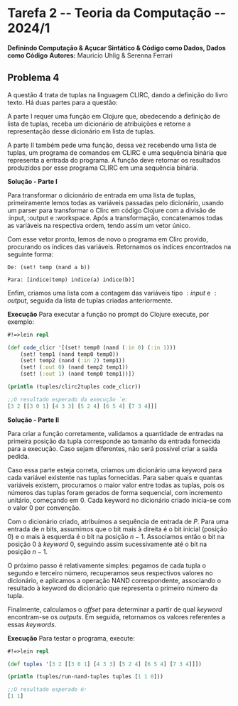 # Tarefa 2 -- Teoria da Computação -- 2024/1
**Definindo Computação & Açucar Sintático & Código como Dados, Dados como Código**
**Autores:** Mauricio Uhlig & Serenna Ferrari

## Problema 4

A questão 4 trata de tuplas na linguagem CLIRC, dando a definição do livro texto. Há duas partes para a questão:

A parte I requer uma função em Clojure que, obedecendo a definição de lista de tuplas, receba um dicionário de atribuições e retorne a representação
desse dicionário em lista de tuplas.

A parte II também pede uma função, dessa vez recebendo uma lista de tuplas, um programa de comandos em CLIRC e uma sequência binária que representa a entrada do programa.
A função deve retornar os resultados produzidos por esse programa CLIRC em uma sequência binária.

**Solução - Parte I**

Para transformar o dicionário de entrada em uma lista de tuplas, primeiramente lemos todas as variáveis passadas pelo dicionário, usando um parser para transformar o Clirc em código Clojure com a divisão de :input, :output e :workspace. Após a transformação, concatenamos todas as variáveis na respectiva ordem, tendo assim um vetor único.

Com esse vetor pronto, lemos de novo o programa em Clirc provido, procurando os índices das variáveis. Retornamos os índices encontrados na seguinte forma:
```
De: (set! temp (nand a b)) 

Para: [indice(temp) indice(a) indice(b)]

```
Enfim, criamos uma lista com a contagem das variáveis tipo $:input$ e $:output$, seguida da lista de tuplas criadas anteriormente.


**Execução**
Para executar a função no prompt do Clojure execute, por exemplo:
```clojure
#!=>lein repl

(def code_clicr '[(set! temp0 (nand (:in 0) (:in 1)))
    (set! temp1 (nand temp0 temp0))
    (set! temp2 (nand (:in 2) temp1))
    (set! (:out 0) (nand temp2 temp1))
    (set! (:out 1) (nand temp0 temp1))])

(println (tuples/clirc2tuples code_clicr))

;;O resultado esperado da execução ́e:
[3 2 [[3 0 1] [4 3 3] [5 2 4] [6 5 4] [7 3 4]]]
```

**Solução - Parte II**

Para criar a função corretamente, validamos a quantidade de entradas na primeira posição da tupla corresponde ao tamanho da entrada fornecida para a execução. Caso sejam diferentes, não será possível criar a saída pedida.

Caso essa parte esteja correta, criamos um dicionário uma keyword para cada variável existente nas tuplas fornecidas. Para saber quais e quantas variáveis existem, procuramos o maior valor entre todas as tuplas, pois os números das tuplas foram gerados de forma sequencial, com incremento unitário, começando em 0. Cada keyword no dicionário criado inicia-se com o valor $0$ por convenção.

Com o dicionário criado, atribuímos a sequência de entrada de $P$. Para uma entrada de $n$ bits, assumimos que o bit mais à direita é o bit inicial (posição 0) e o mais à esquerda é o bit na posição $n - 1$. Associamos então o bit na posição $0$ à _keyword_ $0$, seguindo assim sucessivamente até o bit na posição $n - 1$.

O próximo passo é relativamente simples: pegamos de cada tupla o segundo e terceiro número, recuperamos seus respectivos valores no dicionário, e aplicamos a operação NAND correspondente, associando o resultado à keyword do dicionário que representa o primeiro número da tupla.

Finalmente, calculamos o _offset_ para determinar a partir de qual _keyword_ encontram-se os _outputs_. Em seguida, retornamos os valores referentes a essas _keywords_.

**Execução**
Para testar o programa, execute:
```clojure
#!=>lein repl

(def tuples '[3 2 [[3 0 1] [4 3 3] [5 2 4] [6 5 4] [7 3 4]]])

(println (tuples/run-nand-tuples tuples [1 1 0]))

;;O resultado esperado é:
[1 1]
```